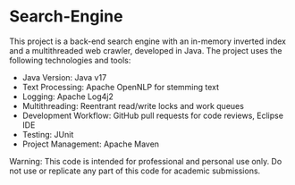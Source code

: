 # Search-Engine
This project is a back-end search engine with an in-memory inverted index and a multithreaded web crawler, developed in Java. The project uses the following technologies and tools:

- Java Version: Java v17
- Text Processing: Apache OpenNLP for stemming text
- Logging: Apache Log4j2
- Multithreading: Reentrant read/write locks and work queues
- Development Workflow: GitHub pull requests for code reviews, Eclipse IDE
- Testing: JUnit
- Project Management: Apache Maven

Warning: This code is intended for professional and personal use only. Do not use or replicate any part of this code for academic submissions.
